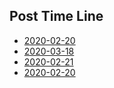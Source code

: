 ## Post Time Line

- [2020-02-20](2020-07-21.md)
- [2020-03-18](2020-03-18.md)
- [2020-02-21](2020-02-21.md)
- [2020-02-20](2020-02-20.md)
